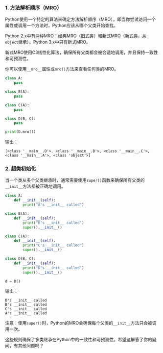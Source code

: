 
### 1. 方法解析顺序（MRO）

Python使用一个特定的算法来确定方法解析顺序（MRO），即当你尝试访问一个属性或调用一个方法时，Python应该从哪个父类开始查找。

Python 2.x中有两种MRO：经典MRO（旧式类）和新式MRO（新式类，从`object`继承）。Python 3.x中只有新式MRO。

新式MRO使用C3线性化算法，确保所有父类都会被合适地调用，并且保持一致性和可预测性。

你可以使用`__mro__`属性或`mro()`方法来查看任何类的MRO。

```python
class A:
    pass

class B(A):
    pass

class C(A):
    pass

class D(B, C):
    pass

print(D.mro())

```

输出：

```
[<class '__main__.D'>, <class '__main__.B'>, <class '__main__.C'>, <class '__main__.A'>, <class 'object'>]

```

### 2. 超类初始化

当一个类从多个父类继承时，通常需要使用`super()`函数来确保所有父类的`__init__`方法都被正确地调用。

```python
class A:
    def __init__(self):
        print("A's __init__ called")

class B(A):
    def __init__(self):
        print("B's __init__ called")
        super().__init__()

class C(A):
    def __init__(self):
        print("C's __init__ called")
        super().__init__()

class D(B, C):
    def __init__(self):
        print("D's __init__ called")
        super().__init__()

d = D()

```

输出：

```
D's __init__ called
B's __init__ called
C's __init__ called
A's __init__ called

```

注意：使用`super()`时，Python的MRO会确保每个父类的`__init__`方法只会被调用一次。

这些规则确保了多类继承在Python中的一致性和可预测性。希望这解答了你的疑问，有其他问题吗？